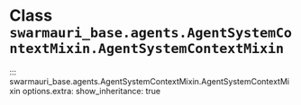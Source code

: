 # Class `swarmauri_base.agents.AgentSystemContextMixin.AgentSystemContextMixin`

::: swarmauri_base.agents.AgentSystemContextMixin.AgentSystemContextMixin
    options.extra:
      show_inheritance: true

